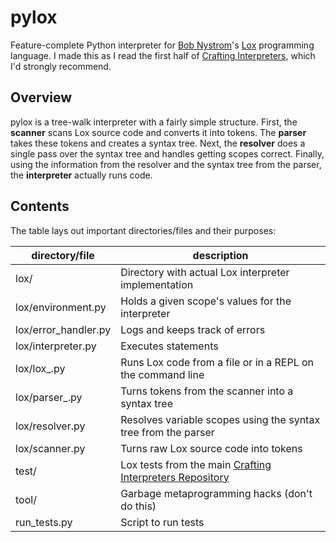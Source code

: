 # pylox

Feature-complete Python interpreter for [Bob Nystrom](http://journal.stuffwithstuff.com/)'s [Lox](https://craftinginterpreters.com/the-lox-language.html) programming language. I made this as I read the first half of [Crafting Interpreters](https://craftinginterpreters.com/), which I'd strongly recommend.

## Overview

pylox is a tree-walk interpreter with a fairly simple structure. First, the **scanner** scans Lox source code and converts it into tokens. The **parser** takes these tokens and creates a syntax tree. Next, the **resolver** does a single pass over the syntax tree and handles getting scopes correct. Finally, using the information from the resolver and the syntax tree from the parser, the **interpreter** actually runs code.

## Contents

The table lays out important directories/files and their purposes:

| directory/file       | description                                                                                                    |
| -------------------- | -------------------------------------------------------------------------------------------------------------- |
| lox/                 | Directory with actual Lox interpreter implementation                                                           |
| lox/environment.py   | Holds a given scope's values for the interpreter                                                               |
| lox/error_handler.py | Logs and keeps track of errors                                                                                 |
| lox/interpreter.py   | Executes statements                                                                                            |
| lox/lox_.py          | Runs Lox code from a file or in a REPL on the command line                                                     |
| lox/parser_.py       | Turns tokens from the scanner into a syntax tree                                                               |
| lox/resolver.py      | Resolves variable scopes using the syntax tree from the parser                                                 |
| lox/scanner.py       | Turns raw Lox source code into tokens                                                                          |
| test/                | Lox tests from the main [Crafting Interpreters Repository](https://github.com/munificent/craftinginterpreters) |
| tool/                | Garbage metaprogramming hacks (don't do this)                                                                  |
| run_tests.py         | Script to run tests                                                                                            |

